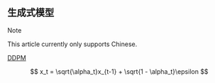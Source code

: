 ## 生成式模型

> [!NOTE]
> This article currently only supports Chinese.

[DDPM](https://arxiv.org/abs/2006.11239)

$$
x_t = \sqrt{\alpha_t}x_{t-1} + \sqrt{1 - \alpha_t}\epsilon
$$

<!-- ##{"script":"<script src='https://blog.meekdai.com/Gmeek/plugins/GmeekTOC.js'></script>"}## -->
<!-- ##{"script":"<script src='https://blog.meekdai.com/Gmeek/plugins/Cite.js'></script>"}## -->